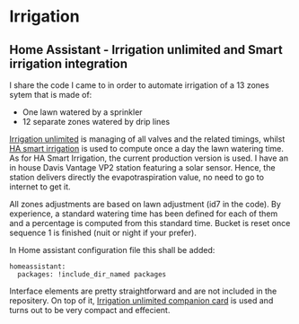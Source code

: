 # Irrigation

## Home Assistant - Irrigation unlimited and Smart irrigation integration

I share the code I came to in order to automate irrigation of a 13 zones sytem that is made of:
- One lawn watered by a sprinkler
- 12 separate zones watered by drip lines

<p><a href="https://github.com/rgc99/irrigation_unlimited">Irrigation unlimited</a> is managing of all valves and the related timings, whilst <a href="https://github.com/jeroenterheerdt/HAsmartirrigation">HA smart irrigation</a> is used to compute once a day the lawn watering time. As for HA Smart Irrigation, the current production version is used. I have an in house Davis Vantage VP2 station featuring a solar sensor. Hence, the station delivers directly the evapotraspiration value, no need to go to internet to get it.</p>

All zones adjustments are based on lawn adjustment (id7 in the code). By experience, a standard watering time has been defined for each of them and a percentage is computed from this standard time. Bucket is reset once sequence 1 is finished (nuit or night if your prefer).

In Home assistant configuration file this shall be added:
```
homeassistant:
  packages: !include_dir_named packages
```

Interface elements are pretty straightforward and are not included in the repositery. On top of it, <a href="https://github.com/rgc99/irrigation-unlimited-card">Irrigation unlimited companion card</a> is used and turns out to be very compact and effecient.
